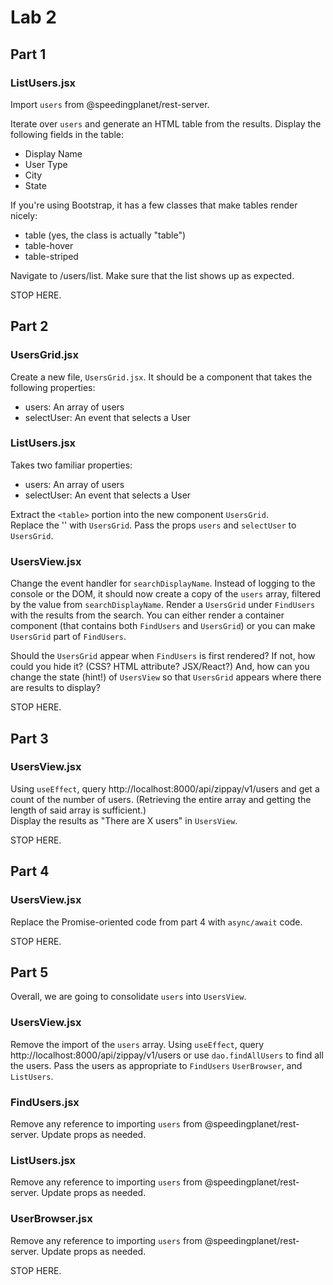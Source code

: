 # Lab 2

## Part 1

### ListUsers.jsx

Import `users` from @speedingplanet/rest-server.

Iterate over `users` and generate an HTML table from the results. Display the following fields in the table:
- Display Name
- User Type
- City
- State

If you're using Bootstrap, it has a few classes that make tables render nicely:
- table (yes, the class is actually "table")
- table-hover
- table-striped

Navigate to /users/list. Make sure that the list shows up as expected.

STOP HERE.

## Part 2

### UsersGrid.jsx

Create a new file, `UsersGrid.jsx`. It should be a component that takes the following properties:

- users: An array of users
- selectUser: An event that selects a User

### ListUsers.jsx

Takes two familiar properties: 
- users: An array of users
- selectUser: An event that selects a User

Extract the `<table>` portion into the new component `UsersGrid`.  
Replace the '<table>' with `UsersGrid`. 
Pass the props `users` and `selectUser` to `UsersGrid`.

### UsersView.jsx

Change the event handler for `searchDisplayName`. Instead of logging to the console or the DOM, it should now create a copy of the `users` array, filtered by the value from `searchDisplayName`. Render a `UsersGrid` under `FindUsers` with the results from the search.  You can either render a container component (that contains both `FindUsers` and `UsersGrid`) or you can make `UsersGrid` part of `FindUsers`. 

Should the `UsersGrid` appear when `FindUsers` is first rendered? If not, how could you hide it? (CSS? HTML attribute? JSX/React?) And, how can you change the state (hint!) of `UsersView` so that `UsersGrid` appears where there are results to display?

STOP HERE.

## Part 3

### UsersView.jsx

Using `useEffect`, query http://localhost:8000/api/zippay/v1/users and get a count of the number of users. (Retrieving the entire array and getting the length of said array is sufficient.)  
Display the results as "There are X users" in `UsersView`. 

STOP HERE.

## Part 4

### UsersView.jsx

Replace the Promise-oriented code from part 4 with `async/await` code.

STOP HERE.

## Part 5

Overall, we are going to consolidate `users` into `UsersView`. 

### UsersView.jsx

Remove the import of the `users` array.
Using `useEffect`, query http://localhost:8000/api/zippay/v1/users or use `dao.findAllUsers` to find all the users.
Pass the users as appropriate to `FindUsers` `UserBrowser`, and `ListUsers`.

### FindUsers.jsx

Remove any reference to importing `users` from @speedingplanet/rest-server.
Update props as needed.

### ListUsers.jsx

Remove any reference to importing `users` from @speedingplanet/rest-server.
Update props as needed.

### UserBrowser.jsx

Remove any reference to importing `users` from @speedingplanet/rest-server.
Update props as needed.

STOP HERE. 